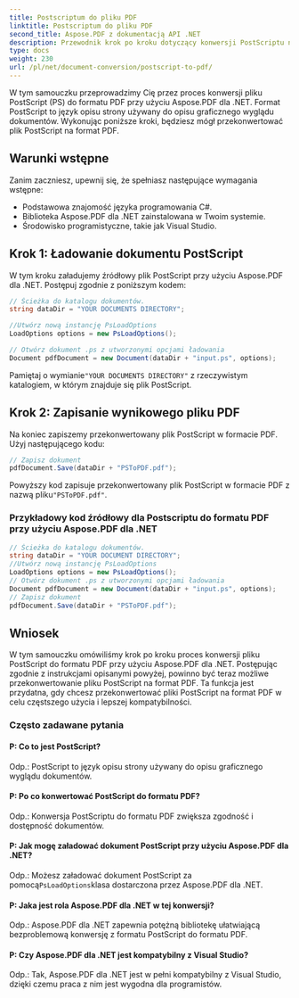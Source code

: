 ```yaml
---
title: Postscriptum do pliku PDF
linktitle: Postscriptum do pliku PDF
second_title: Aspose.PDF z dokumentacją API .NET
description: Przewodnik krok po kroku dotyczący konwersji PostScriptu na format PDF przy użyciu Aspose.PDF dla .NET.
type: docs
weight: 230
url: /pl/net/document-conversion/postscript-to-pdf/
---
```

W tym samouczku przeprowadzimy Cię przez proces konwersji pliku PostScript (PS) do formatu PDF przy użyciu Aspose.PDF dla .NET. Format PostScript to język opisu strony używany do opisu graficznego wyglądu dokumentów. Wykonując poniższe kroki, będziesz mógł przekonwertować plik PostScript na format PDF.

## Warunki wstępne
Zanim zaczniesz, upewnij się, że spełniasz następujące wymagania wstępne:

- Podstawowa znajomość języka programowania C#.
- Biblioteka Aspose.PDF dla .NET zainstalowana w Twoim systemie.
- Środowisko programistyczne, takie jak Visual Studio.

## Krok 1: Ładowanie dokumentu PostScript
W tym kroku załadujemy źródłowy plik PostScript przy użyciu Aspose.PDF dla .NET. Postępuj zgodnie z poniższym kodem:

```csharp
// Ścieżka do katalogu dokumentów.
string dataDir = "YOUR DOCUMENTS DIRECTORY";

//Utwórz nową instancję PsLoadOptions
LoadOptions options = new PsLoadOptions();

// Otwórz dokument .ps z utworzonymi opcjami ładowania
Document pdfDocument = new Document(dataDir + "input.ps", options);
```

 Pamiętaj o wymianie`"YOUR DOCUMENTS DIRECTORY"` z rzeczywistym katalogiem, w którym znajduje się plik PostScript.

## Krok 2: Zapisanie wynikowego pliku PDF
Na koniec zapiszemy przekonwertowany plik PostScript w formacie PDF. Użyj następującego kodu:

```csharp
// Zapisz dokument
pdfDocument.Save(dataDir + "PSToPDF.pdf");
```

 Powyższy kod zapisuje przekonwertowany plik PostScript w formacie PDF z nazwą pliku`"PSToPDF.pdf"`.

### Przykładowy kod źródłowy dla Postscriptu do formatu PDF przy użyciu Aspose.PDF dla .NET

```csharp
// Ścieżka do katalogu dokumentów.
string dataDir = "YOUR DOCUMENT DIRECTORY";
//Utwórz nową instancję PsLoadOptions
LoadOptions options = new PsLoadOptions();
// Otwórz dokument .ps z utworzonymi opcjami ładowania
Document pdfDocument = new Document(dataDir + "input.ps", options);
// Zapisz dokument
pdfDocument.Save(dataDir + "PSToPDF.pdf");
```

## Wniosek
W tym samouczku omówiliśmy krok po kroku proces konwersji pliku PostScript do formatu PDF przy użyciu Aspose.PDF dla .NET. Postępując zgodnie z instrukcjami opisanymi powyżej, powinno być teraz możliwe przekonwertowanie pliku PostScript na format PDF. Ta funkcja jest przydatna, gdy chcesz przekonwertować pliki PostScript na format PDF w celu częstszego użycia i lepszej kompatybilności.


### Często zadawane pytania

#### P: Co to jest PostScript?

Odp.: PostScript to język opisu strony używany do opisu graficznego wyglądu dokumentów.

#### P: Po co konwertować PostScript do formatu PDF?

Odp.: Konwersja PostScriptu do formatu PDF zwiększa zgodność i dostępność dokumentów.

#### P: Jak mogę załadować dokument PostScript przy użyciu Aspose.PDF dla .NET?

 Odp.: Możesz załadować dokument PostScript za pomocą`PsLoadOptions`klasa dostarczona przez Aspose.PDF dla .NET.

#### P: Jaka jest rola Aspose.PDF dla .NET w tej konwersji?

Odp.: Aspose.PDF dla .NET zapewnia potężną bibliotekę ułatwiającą bezproblemową konwersję z formatu PostScript do formatu PDF.

#### P: Czy Aspose.PDF dla .NET jest kompatybilny z Visual Studio?

Odp.: Tak, Aspose.PDF dla .NET jest w pełni kompatybilny z Visual Studio, dzięki czemu praca z nim jest wygodna dla programistów.
